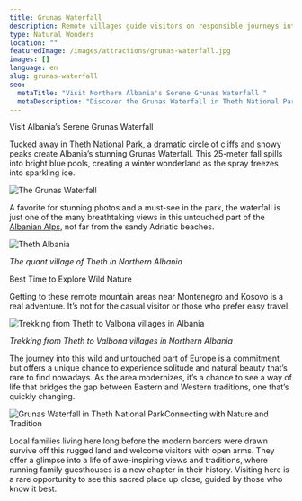 ```yaml
---
title: Grunas Waterfall
description: Remote villages guide visitors on responsible journeys into Albania's Theth National Park wilderness seeking exceptional solitude witnessing the photogenic 25-meter tendrils of Grunas Waterfall amidst an untamed alpine setting far from modern crowds and infrastructure.
type: Natural Wonders
location: ""
featuredImage: /images/attractions/grunas-waterfall.jpg
images: []
language: en
slug: grunas-waterfall
seo:
  metaTitle: "Visit Northern Albania's Serene Grunas Waterfall "
  metaDescription: "Discover the Grunas Waterfall in Theth National Park, where waterfalls tumble down granite cliffs into beautiful pools, creating a winter wonderland. "
---
```


Visit Albania’s Serene Grunas Waterfall

Tucked away in Theth National Park, a dramatic circle of cliffs and snowy peaks create Albania’s stunning Grunas Waterfall. This 25-meter fall spills into bright blue pools, creating a winter wonderland as the spray freezes into sparkling ice.

![The Grunas Waterfall](/images/attractions/The-Grunas-Waterfall.jpeg)

A favorite for stunning photos and a must-see in the park, the waterfall is just one of the many breathtaking views in this untouched part of the [Albanian Alps](https://albaniavisit.com/attractions/albanian-alps/), not far from the sandy Adriatic beaches.

![Theth Albania](/images/attractions/Teth03_AlbaniaVisit.com_.jpg)

*The quant village of Theth in Northern Albania*

Best Time to Explore Wild Nature

Getting to these remote mountain areas near Montenegro and Kosovo is a real adventure. It’s not for the casual visitor or those who prefer easy travel.

![Trekking from Theth to Valbona villages in Albania](/images/attractions/Hiking-Trekking-from-Theth-to-Valbona-villages-in-Albania-2.jpeg)

*Trekking from Theth to Valbona villages in Northern Albania*

The journey into this wild and untouched part of Europe is a commitment but offers a unique chance to experience solitude and natural beauty that’s rare to find nowadays. As the area modernizes, it’s a chance to see a way of life that bridges the gap between Eastern and Western traditions, one that’s quickly changing.

![Grunas Waterfall in Theth National Park](/images/destinations/Grunas-Waterfall-in-Theth-National-Park.jpeg)Connecting with Nature and Tradition

Local families living here long before the modern borders were drawn survive off this rugged land and welcome visitors with open arms. They offer a glimpse into a life of awe-inspiring views and traditions, where running family guesthouses is a new chapter in their history. Visiting here is a rare opportunity to see this sacred place up close, guided by those who know it best.

